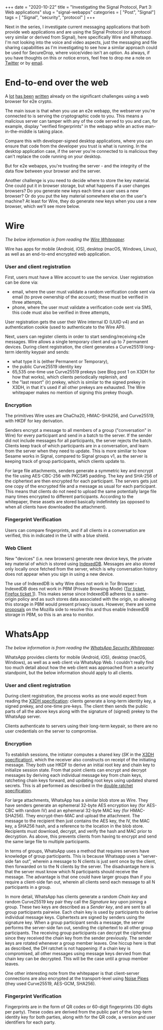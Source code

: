 +++
date = "2020-10-22"
title = "Investigating the Signal Protocol, Part 3: Web applications"
slug = "signal-webapps"
categories = [ "Post", "Signal"]
tags = [ "Signal", "security", "protocol" ]
+++

Next in the series, I investigate current messaging applications that both provide web applications and are using the Signal Protocol (or a protocol very similar or derived from Signal), here specifically Wire and Whatsapp. I'm not looking into the voice and video aspects, just the messaging and file sharing capabilities as I'm investigating to see how a similar approach could be used for SecureDrop, where voice/video isn't an option. As always, if you have thoughts on this or notice errors, feel free to drop me a note on [Twitter](https://twitter.com/redshiftzero) or by [email](mailto:jen@redshiftzero.com).

# End-to-end over the web

A [lot](https://www.nccgroup.com/us/about-us/newsroom-and-events/blog/2011/august/javascript-cryptography-considered-harmful/) [has been](https://community.signalusers.org/t/web-app-for-signal/1272/) [written](https://www.zfnd.org/blog/so-you-want-an-e2e-encrypted-webapp/) already on the significant challenges using a web browser for e2e crypto.

The main issue is that when you use an e2e webapp, the webserver you're connected to is serving the cryptographic code to you. This means a malicious server can tamper with any of the code served to you and can, for example, display "verified fingerprints" in the webapp while an active man-in-the-middle is taking place.

Compare this with developer-signed desktop applications, where you can ensure that code from the developer you trust is what is running. In the desktop application case, if the server you're connected to is malicious they can't replace the code running on your desktop.

But for e2e webapps, you're trusting the server - and the integrity of the data flow between your browser and the server.

Another challenge is you need to decide where to store the key material. One could put it in browser storage, but what happens if a user changes browsers? Do you generate new keys each time a user uses a new browser? Or do you put the key material somewhere else on the user's machine? At least for Wire, they do generate new keys when you use a new browser, which we'll see more below.

# Wire

*The below information is from reading the [Wire Whitepaper](https://wire-docs.wire.com/download/Wire+Security+Whitepaper.pdf).*

Wire has apps for mobile (Android, iOS), desktop (macOS, Windows, Linux), as well as an end-to-end encrypted web application.

### User and client registration

First, users must have a Wire account to use the service. User registration can be done via:

* email, where the user must validate a random verification code sent via email (to prove ownership of the account); these must be verified in three attempts,
* phone, where the user must validate a verification code sent via SMS, this code must also be verified in three attempts,

User registration gets the user their Wire internal ID (UUID v4) and an authentication cookie (used to authenticate to the Wire API).

Next, users can register clients in order to start sending/receiving e2e messages. Wire allows a single temporary client and up to 7 permanent devices. During client registration, the client generates a Curve25519 long-term identity keypair and sends:

* what type it is (either Permanent or Temporary),
* the public Curve25519 identity key
* 65,535 one-time use Curve25519 prekeys (see Blog post 1 on X3DH for how that works), which clients periodically replenish, and
* the "last resort" (lr) prekey, which is similar to the signed prekey in X3DH, in that it's used if all other prekeys are exhausted. The Wire whitepaper makes no mention of signing this prekey though.

### Encryption

The primitives Wire uses are ChaCha20, HMAC-SHA256, and Curve25519, with HKDF for key derivation.

Senders encrypt a message to all members of a group ("conversation" in Wire) for every participant and send in a batch to the server. If the sender did not include messages for all participants, the server rejects the batch. Clients keep track of which participants are in a conversation, and learn from the server when they need to update. This is more similiar to how Sesame works in Signal, compared to Signal groups v1, as the server is keeping track of group participants, which clients update to.

For large file attachments, senders generate a symmetric key and encrypt the file using AES-CBC-256 with PKCS#5 padding. The key and SHA-256 of the ciphertext are then encrypted for each participant. The servers gets just one copy of the encrypted file and a message as usual for each participant. This means that clients do not need to upload the same potentially large file many times encrypted to different participants. According to the whitepaper, these assets are stored basically indefinitely (as opposed to when all clients have downloaded the attachment).

### Fingerprint Verification

Users can compare fingerprints, and if all clients in a conversation are verified, this in indicated in the UI with a blue shield.

### Web Client

New "devices" (i.e. new browsers) generate new device keys, the private key material of which is stored using [IndexedDB](https://developer.mozilla.org/en-US/docs/Web/API/IndexedDB_API). Messages are also stored only locally once fetched from the server, which is why conversation history does not appear when you sign in using a new device.

The use of IndexedDB is why Wire does not work in Tor Browser - IndexedDB does not work in PBM (Private Browsing Mode) ([Tor ticket](https://gitlab.torproject.org/tpo/applications/tor-browser/-/issues/26463), [Firefox ticket 1](https://bugzilla.mozilla.org/show_bug.cgi?id=781982)). This makes sense since IndexedDB adheres to a same-origin policy and as such stores data associated with the origin, so allowing this storage in PBM would present privacy issues. However, there are some [proposals](https://bugzilla.mozilla.org/show_bug.cgi?id=1562669) on the Mozilla side to resolve this and thus enable IndexedDB storage in PBM, so this is an area to monitor.

# WhatsApp

*The below information is from reading the [WhatsApp Security Whitepaper](https://scontent.whatsapp.net/v/t39.8562-34/89275998_627986927772871_4167828889579552768_n.pdf?_nc_sid=2fbf2a&_nc_ohc=CZmsR-aJVosAX8yXnbf&_nc_ht=scontent.whatsapp.net&oh=c06ea21064d8cab63370372bdd20296b&oe=5F9C2FD1).*

WhatsApp provides clients for mobile (Android, iOS), desktop (macOS, Windows), as well as a web client via WhatsApp Web. I couldn't really find too much detail about how the web client was approached from a security standpoint, but the below information should apply to all clients.

### User and client registration

During client registration, the process works as one would expect from reading the [X3DH specification](https://signal.org/docs/specifications/x3dh/): clients generate a long-term identity key, a signed prekey, and one-time pre-keys. The client then sends the public parts of all the above keys along with the signature of (signed) prekey to the WhatsApp server.

Clients authenticate to servers using their long-term keypair, so there are no user credentials on the server to compromise.

### Encryption

To establish sessions, the initiator computes a shared key ($SK$ in the [X3DH specification](https://signal.org/docs/specifications/x3dh/)), which the receiver also constructs on receipt of the initiating message. They both use HKDF to derive an initial root key and chain key to initialize session state. From that point clients can encrypt and decrypt messages by deriving each individual message key from chain keys, ratcheting chain keys forward, and updating root keys using updated shared secrets. This is all performed as described in the [double ratchet specification](https://signal.org/docs/specifications/doubleratchet).

For large attachments, WhatsApp has a similar blob store as Wire. They have senders generate an ephemeral 32-byte AES encryption key (for AES-CBC with random IV) and an ephemeral 32-byte MAC key (for HMAC-SHA256). They encrypt-then-MAC and upload the attachment. The message to the recipient then just contains the AES key, the IV, the MAC key, a SHA256 hash, and a reference to the location in the blob store. Recipients must download, decrypt, and verify the hash and MAC prior to decryption. As above, this prevents clients from having to encrypt and send the same large file to multiple participants.

In terms of groups, WhatsApp uses a method that requires servers have knowledge of group participants. This is because Whatsapp uses a "server-side fan out", wherein a message to N clients is just sent once by the client, then forwarded on to the N clients by the server. The disadvantage here is that the server must know which N participants should receive the message. The advantage is that one could have larger groups than if you require a client-side fan out, wherein all clients send each message to all N participants in a group.

In more detail, WhatsApp has clients generate a random *Chain key* and random Curve25519 key pair they call the *Signature key* upon joining a group. These two keys are described as a *Sender key*, and are sent to all group participants pairwise. Each chain key is used by participants to derive individual message keys. Ciphertexts are signed by senders using the signature key. When a group participant sends a message, the server performs the server-side fan out, sending the ciphertext to all other group participants. The receiving group participants can decrypt the ciphertext since they received the chain key from the sender previously. The sender keys are rotated whenever a group member leaves. One hiccup here is that as described, the DH ratchet is not happening: if a chain key is compromised, all other messages using message keys dervied from that chain key can be decrypted. This will be the case until a group member leaves.

One other interesting note from the whitepaper is that client-server connections are also encrypted at the transport-level using [Noise Pipes](https://noiseprotocol.org/) (they used Curve25519, AES-GCM, SHA256).

### Fingerprint Verification

Fingerprints are in the form of QR codes or 60-digit fingerprints (30 digits per party). These codes are derived from the public part of the long-term identity key for both parties, along with for the QR code, a version and user identifiers for each party.
